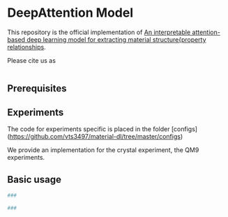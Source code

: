 # DeepAttention Model

This repository is the official implementation of [An interpretable attention-based deep learning model for extracting material structure{property relationships](https://). 

Please cite us as
```

```


## Prerequisites


## Experiments

The code for experiments specific is placed in the folder [configs] (https://github.com/vts3497/material-dl/tree/master/configs)

We provide an implementation for the crystal experiment, the QM9 experiments.


## Basic usage

```python
###

###
